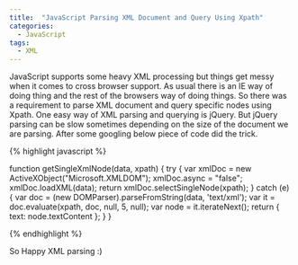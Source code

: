 ```yaml
---
title:  "JavaScript Parsing XML Document and Query Using Xpath"
categories:
  - JavaScript
tags:
  - XML
---
```

JavaScript supports some heavy XML processing but things get messy when it comes to cross browser support. As usual there is an IE way of doing thing and the rest of the browsers way of doing things. So there was a requirement to parse XML document and query specific nodes using Xpath. One easy way of XML parsing and querying is jQuery. But jQuery parsing can be slow sometimes depending on the size of the document we are parsing. After some googling below piece of code did the trick.

{% highlight javascript %}

 function getSingleXmlNode(data, xpath) {
        try {
            var xmlDoc = new ActiveXObject("Microsoft.XMLDOM");
            xmlDoc.async = "false";
            xmlDoc.loadXML(data);
            return xmlDoc.selectSingleNode(xpath);
        } catch (e) {
            var doc = (new DOMParser).parseFromString(data, 'text/xml');
            var it = doc.evaluate(xpath, doc, null, 5, null);
            var node = it.iterateNext();
            return { text: node.textContent };
        }
    }

{% endhighlight %}

So Happy XML parsing :)
